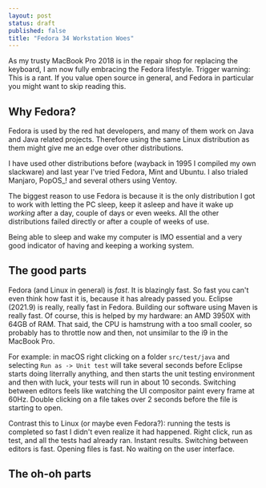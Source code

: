 ```yaml
---
layout: post
status: draft
published: false
title: "Fedora 34 Workstation Woes"
---
```

As my trusty MacBook Pro 2018 is in the repair shop for replacing the keyboard, I am now fully embracing the Fedora lifestyle.
Trigger warning: This is a rant. If you value open source in general, and Fedora in particular you might want to skip reading this.

## Why Fedora?

Fedora is used by the red hat developers, and many of them work on Java and Java related projects. 
Therefore using the same Linux distribution as them might give me an edge over other distributions.

I have used other distributions before (wayback in 1995 I compiled my own slackware) and last year I've tried Fedora, Mint and Ubuntu.
I also trialed Manjaro, PopOS_! and several others using Ventoy.

The biggest reason to use Fedora is because it is the only distribution I got to work with letting the PC sleep, keep it asleep and have
it wake up _working_ after a day, couple of days or even weeks. All the other distributions failed directly or after a couple of weeks of
use.

Being able to sleep and wake my computer is IMO essential and a very good indicator of having and keeping a working system.

## The good parts

Fedora (and Linux in general) is _fast_. It is blazingly fast. So fast you can't even think how fast it is, because it has already passed
you. Eclipse (2021.9) is really, really fast in Fedora. Building our software using Maven is really fast. Of course, this is helped by my
hardware: an AMD 3950X with 64GB of RAM. That said, the CPU is hamstrung with a too small cooler, so probably has to throttle now and then,
not unsimilar to the i9 in the MacBook Pro.

For example: in macOS right clicking on a folder `src/test/java` and selecting `Run as -> Unit test` will take several seconds before Eclipse
starts doing literrally anything, and then starts the unit testing environment and then with luck, your tests will run in about 10 seconds.
Switching between editors feels like watching the UI compositor paint every frame at 60Hz. Double clicking on a file takes over 2 seconds
before the file is starting to open.

Contrast this to Linux (or maybe even Fedora?): running the tests is completed so fast I didn't even realize it had happened. Right click,
run as test, and all the tests had already ran. Instant results. Switching between editors is fast. Opening files is fast. No waiting on
the user interface.

## The oh-oh parts

